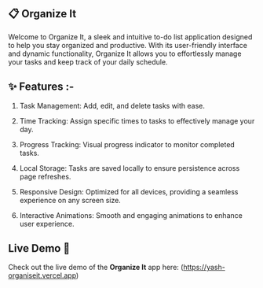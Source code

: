 ## 📋 Organize It 

Welcome to Organize It, a sleek and intuitive to-do list application designed to help you stay organized and productive. With its user-friendly interface and dynamic functionality, Organize It allows you to effortlessly manage your tasks and keep track of your daily schedule.

## ✨ Features :-

1. Task Management: Add, edit, and delete tasks with ease.

2. Time Tracking: Assign specific times to tasks to effectively manage your day.

3. Progress Tracking: Visual progress indicator to monitor completed tasks.

4. Local Storage: Tasks are saved locally to ensure persistence across page refreshes.

5. Responsive Design: Optimized for all devices, providing a seamless experience on any screen size.

6. Interactive Animations: Smooth and engaging animations to enhance user experience.

## Live Demo 🚀

Check out the live demo of the **Organize It** app here: (https://yash-organiseit.vercel.app)
